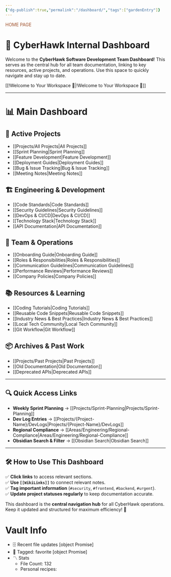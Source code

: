```yaml
---
{"dg-publish":true,"permalink":"/dashboard/","tags":["gardenEntry"]}
---
```


<div class="title" style="color:Sienna">HOME PAGE </div>

# 🦅 CyberHawk Internal Dashboard

Welcome to the **CyberHawk Software Development Team Dashboard**! This serves as the central hub for all team documentation, linking to key resources, active projects, and operations. Use this space to quickly navigate and stay up to date.

[[!Welcome to Your Workspace 🚀\|!Welcome to Your Workspace 🚀]]

---

# 📊 **Main Dashboard**

## 🚀 **Active Projects**

- [[Projects/All Projects\|All Projects]]
- [[Sprint Planning\|Sprint Planning]]
- [[Feature Development\|Feature Development]]
- [[Deployment Guides\|Deployment Guides]]
- [[Bug & Issue Tracking\|Bug & Issue Tracking]]
- [[Meeting Notes\|Meeting Notes]]

## 🏗️ **Engineering & Development**

- [[Code Standards\|Code Standards]]
- [[Security Guidelines\|Security Guidelines]]
- [[DevOps & CI/CD\|DevOps & CI/CD]]
- [[Technology Stack\|Technology Stack]]
- [[API Documentation\|API Documentation]]

## 🏢 **Team & Operations**

- [[Onboarding Guide\|Onboarding Guide]]
- [[Roles & Responsibilities\|Roles & Responsibilities]]
- [[Communication Guidelines\|Communication Guidelines]]
- [[Performance Reviews\|Performance Reviews]]
- [[Company Policies\|Company Policies]]

## 📚 **Resources & Learning**

- [[Coding Tutorials\|Coding Tutorials]]
- [[Reusable Code Snippets\|Reusable Code Snippets]]
- [[Industry News & Best Practices\|Industry News & Best Practices]]
- [[Local Tech Community\|Local Tech Community]]
- [[Git Workflow\|Git Workflow]]

## 📦 **Archives & Past Work**

- [[Projects/Past Projects\|Past Projects]]
- [[Old Documentation\|Old Documentation]]
- [[Deprecated APIs\|Deprecated APIs]]

---

## 🔍 **Quick Access Links**

- **Weekly Sprint Planning** → [[Projects/Sprint-Planning\|Projects/Sprint-Planning]]
- **Dev Log Entries** → [[Projects/{Project-Name}/DevLogs\|Projects/{Project-Name}/DevLogs]]
- **Regional Compliance** → [[Areas/Engineering/Regional-Compliance\|Areas/Engineering/Regional-Compliance]]
- **Obsidian Search & Filter** → [[Obsidian Search\|Obsidian Search]]

---

## 🛠 **How to Use This Dashboard**

✅ **Click links** to access relevant sections.  
✅ **Use `[[WikiLinks]]`** to connect relevant notes.  
✅ **Tag important information** (`#security`, `#frontend`, `#backend`, `#urgent`).  
✅ **Update project statuses regularly** to keep documentation accurate.

This dashboard is the **central navigation hub** for all CyberHawk operations. Keep it updated and structured for maximum efficiency! 🚀
# Vault Info
- 🗄️ Recent file updates
 [object Promise]
- 🔖 Tagged:  favorite 
 [object Promise]
- 〽️ Stats
	-  File Count: 132
	-  Personal recipes: 




